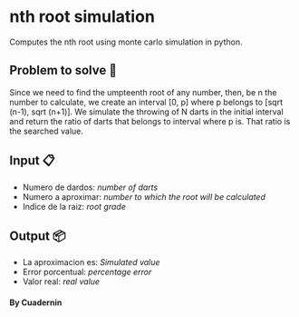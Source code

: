 # nth root simulation
Computes the nth root using monte carlo simulation in python.
## Problem to solve 📄
Since we need to find the umpteenth root of any number, then, be n the number to calculate, we create an interval [0, p] where p belongs to [sqrt (n-1), sqrt (n+1)]. We simulate the throwing of N darts in the initial interval and return the ratio of darts that belongs to interval where p is. That ratio is the searched value.
## Input 📋
* Numero de dardos: _number of darts_
* Numero a aproximar: _number to which the root will be calculated_
* Indice de la raiz: _root grade_
## Output 📦
* La aproximacion es: _Simulated value_
* Error porcentual: _percentage error_
* Valor real: _real value_

####  By Cuadernin
